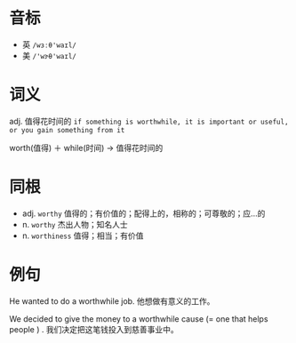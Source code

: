 # 音标

- 英 `/wɜːθ'waɪl/`
- 美 `/'wɝθ'waɪl/`

# 词义

adj. 值得花时间的
`if something is worthwhile, it is important or useful, or you gain something from it`



worth(值得) ＋ while(时间) → 值得花时间的

# 同根

- adj. `worthy` 值得的；有价值的；配得上的，相称的；可尊敬的；应…的
- n. `worthy` 杰出人物；知名人士
- n. `worthiness` 值得；相当；有价值

# 例句

He wanted to do a worthwhile job.
他想做有意义的工作。

We decided to give the money to a worthwhile cause (= one that helps people ) .
我们决定把这笔钱投入到慈善事业中。


